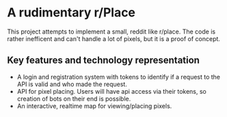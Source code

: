 # A rudimentary r/Place

This project attempts to implement a small, reddit like r/place. The code is rather inefficent and can't handle a lot of pixels, but it is a proof of concept.

## Key features and technology representation

- A login and registration system with tokens to identify if a request to the API is valid and who made the request.
- API for pixel placing. Users will have api access via their tokens, so creation of bots on their end is possible.
- An interactive, realtime map for viewing/placing pixels.
